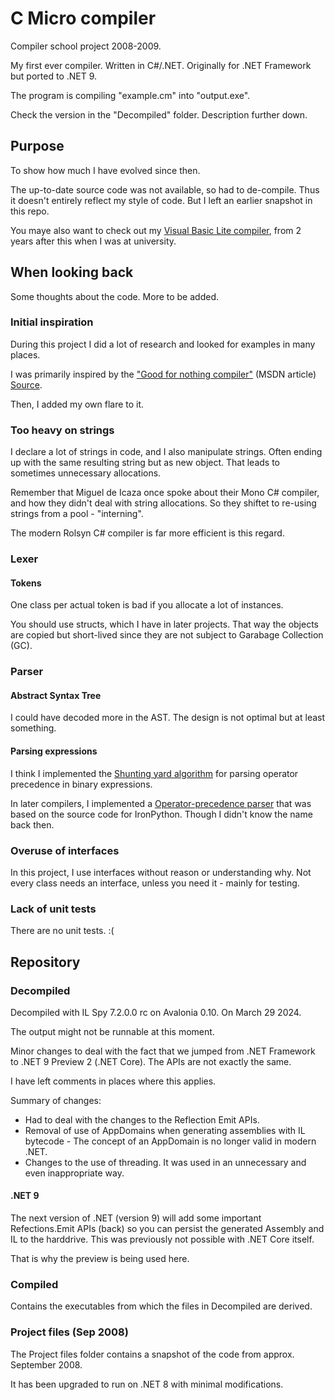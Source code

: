 # C Micro compiler

Compiler school project 2008-2009.

My first ever compiler. Written in C#/.NET. Originally for .NET Framework but ported to .NET 9.

The program is compiling "example.cm" into "output.exe".

Check the version in the "Decompiled" folder. Description further down.

## Purpose

To show how much I have evolved since then.

The up-to-date source code was not available, so had to de-compile. Thus it doesn't entirely reflect my style of code. But I left an earlier snapshot in this repo.

You maye also want to check out my [Visual Basic Lite compiler](https://github.com/marinasundstrom/vb-lite-compiler), from 2 years after this when I was at university.

## When looking back

Some thoughts about the code. More to be added.

### Initial inspiration

During this project I did a lot of research and looked for examples in many places.

I was primarily inspired by the ["Good for nothing compiler"](https://learn.microsoft.com/en-us/archive/msdn-magazine/2008/february/create-a-language-compiler-for-the-net-framework-using-csharp) (MSDN article) [Source](https://github.com/johandanforth/good-for-nothing-compiler).

Then, I added my own flare to it.

### Too heavy on strings

I declare a lot of strings in code, and I also manipulate strings. Often ending up with the same resulting string but as new object. That leads to sometimes unnecessary allocations.

Remember that Miguel de Icaza once spoke about their Mono C# compiler, and how they didn't deal with string allocations. So they shiftet to re-using strings from a pool - "interning".

The modern Rolsyn C# compiler is far more efficient is this regard.

### Lexer

#### Tokens

One class per actual token is bad if you allocate a lot of instances. 

You should use structs, which I have in later projects. That way the objects are copied but short-lived since they are not subject to Garabage Collection (GC).

### Parser

#### Abstract Syntax Tree

I could have decoded more in the AST. The design is not optimal but at least something.

#### Parsing expressions

I think I implemented the [Shunting yard algorithm](https://en.wikipedia.org/wiki/Shunting_yard_algorithm) for parsing operator precedence in binary expressions.

In later compilers, I implemented a [Operator-precedence parser](https://en.wikipedia.org/wiki/Operator-precedence_parser) that was based on the source code for IronPython. Though I didn't know the name back then.

### Overuse of interfaces

In this project, I use interfaces without reason or understanding why. Not every class needs an interface, unless you need it - mainly for testing.

### Lack of unit tests

There are no unit tests. :(

## Repository

### Decompiled

Decompiled with IL Spy 7.2.0.0 rc on Avalonia 0.10. On March 29 2024.

The output might not be runnable at this moment.

Minor changes to deal with the fact that we jumped from .NET Framework to .NET 9 Preview 2 (.NET Core). The APIs are not exactly the same.

I have left comments in places where this applies.

Summary of changes:

* Had to deal with the changes to the Reflection Emit APIs.
* Removal of use of AppDomains when generating assemblies with IL bytecode - The concept of an AppDomain is no longer valid in modern .NET.
* Changes to the use of threading. It was used in an unnecessary and even inappropriate way.

#### .NET 9

The next version of .NET (version 9) will add some important Refections.Emit APIs (back) so you can persist the generated Assembly and IL to the harddrive. This was previously not possible with .NET Core itself.

That is why the preview is being used here.

### Compiled

Contains the executables from which the files in Decompiled are derived. 

### Project files (Sep 2008)

The Project files folder contains a snapshot of the code from approx. September 2008. 

It has been upgraded to run on .NET 8 with minimal modifications.
